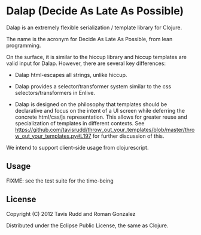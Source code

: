 # Dalap (Decide As Late As Possible)

Dalap is an extremely flexible serialization / template library for
Clojure. 

The name is the acronym for Decide As Late As Possible, from lean
programming.

On the surface, it is similar to the hiccup library and hiccup
templates are valid input for Dalap. However, there are several key
differences:

* Dalap html-escapes all strings, unlike hiccup.

* Dalap provides a selector/transformer system similar to the css
  selectors/transformers in Enlive.

* Dalap is designed on the philosophy that templates should be
  declarative and focus on the intent of a UI screen while deferring
  the concrete html/css/js representation. This allows for greater
  reuse and specialization of templates in different contexts. See
  https://github.com/tavisrudd/throw_out_your_templates/blob/master/throw_out_your_templates.py#L197
  for further discussion of this.

We intend to support client-side usage from clojurescript.

## Usage

FIXME: see the test suite for the time-being

## License

Copyright (C) 2012 Tavis Rudd and Roman Gonzalez

Distributed under the Eclipse Public License, the same as Clojure.
